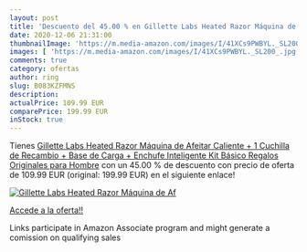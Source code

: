 ```yaml
---
layout: post
title: 'Descuento del 45.00 % en Gillette Labs Heated Razor Máquina de Af'
date: 2020-12-06 21:31:00
thumbnailImage: 'https://m.media-amazon.com/images/I/41XCs9PWBYL._SL200_.jpg'
images: [ 'https://m.media-amazon.com/images/I/41XCs9PWBYL._SL200_.jpg' ]
comments: true
category: ofertas
author: ring
slug: B083KZFMNS
description:
actualPrice: 109.99 EUR
comparePrice: 199.99 EUR
inStock: true
---
```


Tienes [Gillette Labs Heated Razor Máquina de Afeitar Caliente + 1 Cuchilla de Recambio + Base de Carga + Enchufe Inteligente  Kit Básico  Regalos Originales para Hombre](https://www.amazon.es/dp/B083KZFMNS/?tag=tolees-21) con un 45.00 % de descuento con precio de oferta de 109.99 EUR (original: 199.99 EUR) en el siguiente enlace!

[![Gillette Labs Heated Razor Máquina de Af](https://m.media-amazon.com/images/I/41XCs9PWBYL._SL200_.jpg)](https://www.amazon.es/dp/B083KZFMNS/?tag=tolees-21)

[Accede a la oferta!!](https://www.amazon.es/dp/B083KZFMNS/?tag=tolees-21)

Links participate in Amazon Associate program and might generate a comission on qualifying sales


